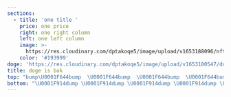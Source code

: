 ```yaml
---
sections:
  - title: 'one title '
    price: one price
    right: one right column
    left: one left column
    image: >-
      https://res.cloudinary.com/dptakoqe5/image/upload/v1653188096/nft-ape_xxfqmk.jpg
    color: '#193999'
doge: 'https://res.cloudinary.com/dptakoqe5/image/upload/v1653180547/doge_oodiip.jpg'
title: doge is bak
top: "bump\U0001F644bump  \U0001F644bump  \U0001F644bump  \U0001F644bump  \U0001F644bump  \U0001F644bump  \U0001F644"
bottom: "\U0001F914dump \U0001F914dump \U0001F914dump \U0001F914dump \U0001F914dump \U0001F914dump \U0001F914 dump "
---
```



